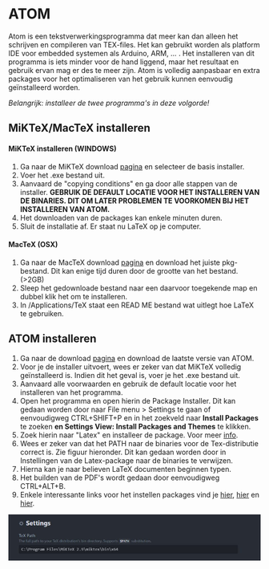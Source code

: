 # ATOM
Atom is een tekstverwerkingsprogramma dat meer kan dan alleen het schrijven en compileren van TEX-files. Het kan gebruikt worden als platform IDE voor embedded systemen als Arduino, ARM, … . Het installeren van dit programma is iets minder voor de hand liggend, maar het resultaat en gebruik ervan mag er des te meer zijn. Atom is volledig aanpasbaar en extra packages voor het optimaliseren van het gebruik kunnen eenvoudig geïnstalleerd worden.

_Belangrijk: installeer de twee programma&#39;s in deze volgorde!_

## MiKTeX/MacTeX installeren

#### MiKTeX installeren (WINDOWS)
  1. Ga naar de MiKTeX download [pagina](http://miktex.org/download/) en selecteer de basis installer.
  2. Voer het .exe bestand uit.
  3. Aanvaard de &quot;copying conditions&quot; en ga door alle stappen van de installer. **GEBRUIK DE DEFAULT LOCATIE VOOR HET INSTALLEREN VAN DE BINARIES. DIT OM LATER PROBLEMEN TE VOORKOMEN BIJ HET INSTALLEREN VAN ATOM.**
  4. Het downloaden van de packages kan enkele minuten duren.
  5. Sluit de installatie af. Er staat nu LaTeX op je computer.

#### MacTeX (OSX)
  1. Ga naar de MacTeX download [pagina](https://tug.org/mactex/mactex-download.html) en download het juiste pkg-bestand. Dit kan enige tijd duren door de grootte van het bestand. (&gt;2GB)
  2. Sleep het gedownloade bestand naar een daarvoor toegekende map en dubbel klik het om te installeren.
  3. In /Applications/TeX staat een READ ME bestand wat uitlegt hoe LaTeX te gebruiken.

## ATOM installeren
  1. Ga naar de download [pagina](https://atom.io/) en download de laatste versie van ATOM.
  2. Voor je de installer uitvoert, wees er zeker van dat MiKTeX volledig geïnstalleerd is. Indien dit het geval is, voer je het .exe bestand uit.
  3. Aanvaard alle voorwaarden en gebruik de default locatie voor het installeren van het programma.
  4. Open het programma en open hierin de Package Installer. Dit kan gedaan worden door naar File menu &gt; Settings te gaan of eenvoudigweg CTRL+SHIFT+P en in het zoekveld naar **Install Packages** te zoeken **en Settings View: Install Packages and Themes** te klikken.
  5. Zoek hierin naar &quot;Latex&quot; en installeer de package. Voor meer [info](https://atom.io/packages/latex).
  6. Wees er zeker van dat het PATH naar de binaries voor de Tex-distributie correct is. Zie figuur hieronder. Dit kan gedaan worden door in Instellingen van de Latex-package naar de binaries te verwijzen.
  7. Hierna kan je naar believen LaTeX documenten beginnen typen.
  8. Het builden van de PDF&#39;s wordt gedaan door eenvoudigweg CTRL+ALT+B.
  9. Enkele interessante links voor het instellen packages vind je [hier](http://blog.matteomerola.me/2016/02/atom-for-latex), [hier](http://economistry.com/2016/02/create-first-pdf-latex-atom-mac/) en [hier](https://rolflekang.com/writing-latex-in-atom/).

![alt text](https://github.com/BertCox/LaTex/blob/master/installation-procedure/Atom.png "Markdown Settings")
